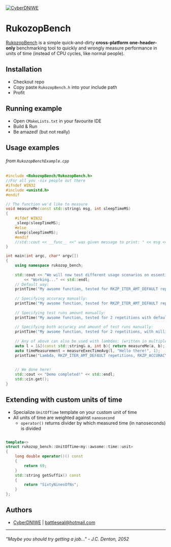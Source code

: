 [![CyberDNIWE](https://i.imgur.com/tvIphsZ.png "Fork me @github")](https://github.com/CyberDNIWE/)
# RukozopBench
[RukozopBench](https://github.com/CyberDNIWE/RukozopBench) is a simple quick-and-dirty **cross-platform** **one-header-only** benchmarking tool to quickly and wrongly measure performance in units of time (instead of CPU cycles, like normal people).

## Installation
* Checkout repo
* Copy paste `RukozopBench.h` into your include path
* Profit 
## Running example
* Open `CMakeLists.txt` in your favourite IDE
* Build & Run
* Be amazed! (but not really)

## Usage examples
###### from `RukozopBenchExample.cpp`
```c++
#include <RukozopBench/RukozopBench.h>
//For all you -nix people out there
#ifndef WIN32
#include <unistd.h>
#endif

// The function we'd like to measure
void measureMe(const std::string& msg, int sleepTimeMS)
{
    #ifdef WIN32
    _sleep(sleepTimeMS);
    #else
    sleep(sleepTimeMS);
    #endif
    //std::cout << __func__ <<" was given message to print: " << msg << " and sleep time of: " << sleepTimeMS << " ms" << std::endl;
}

int main(int argc, char* argv[])
{
    using namespace rukozop_bench;
    
    std::cout << "We will now test different usage scenarios on essentially singular example (each test may take some time)" << std::endl
    	<< "Working..." << std::endl;
    // Default way:
    printTime("My awsome function, tested for RKZP_ITER_AMT_DEFAULT repetitions with RKZP_ACCURACY_DEFAULT accuracy", measureExecTimeAvg(measureMe, "Hello there!", 1));
    
    // Specifying accuracy manually:
    printTime("My awsome function, tested for RKZP_ITER_AMT_DEFAULT repetitions, with millisecond accuracy", measureExecTimeAvg<rukozop_bench::milliseconds>(measureMe, "Hello there!", 1));
    
    // Specifying test runs amount manually:
    printTime("My awsome function, tested for 2 repetitions with default accuracy", measureExecTimeAvg<2>(measureMe, "Hello there!", 1));
    
    // Specifying both accuracy and amount of test runs manually:
    printTime("My awsome function, tested for 2 repetitions, with millisecod accuracy", measureExecTimeAvg<rukozop_bench::milliseconds, 2>(measureMe, "Hello there!", 1));
    
    // Any of above can also be used with lambdas: (written in multiple lines for clarity)
    auto l = [&](const std::string& a, int b){ return measureMe(a, b); };
    auto timeMeasurement = measureExecTimeAvg(l, "Hello there!", 1);
    printTime("Lambda, RKZP_ITER_AMT_DEFAULT repetitions, RKZP_ACCURACY_DEFAULT accuracy", timeMeasurement);
    
    
    // We done here!
    std::cout << "Demo completed!" << std::endl;
    std::cin.get();    
}
```

## Extending with custom units of time
* Specialize `UnitOfTime` template on your custom unit of time
* All units of time are weighted against `nanosecond`
  * `operator()` returns divider by which measured time (in nanoseconds) is divided
```c++

template<>
struct rukozop_bench::UnitOfTime<my::awsome::time::unit>
{
    long double operator()() const
    {
    	return 69;
    }
    std::string getSuffix() const
    {
    	return "SixtyNinesOfNs";
    }
};
```


## Authors
* [CyberDNIWE](https://github.com/CyberDNIWE/)  | <battleseal@hotmail.com>


---
###### "Maybe you should try getting a job..." - J.C. Denton, 2052